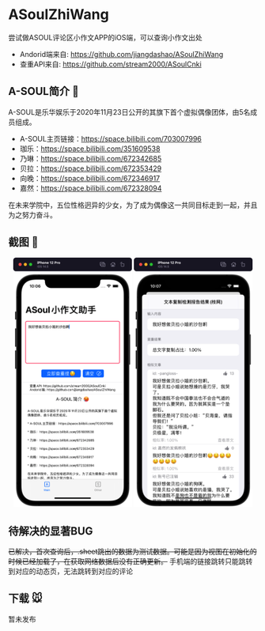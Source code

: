 # ASoulZhiWang
尝试做ASOUL评论区小作文APP的iOS端，可以查询小作文出处
* Andorid端来自: https://github.com/jiangdashao/ASoulZhiWang
* 查重API来自: https://github.com/stream2000/ASoulCnki

## A-SOUL简介 🥵
A-SOUL是乐华娱乐于2020年11月23日公开的其旗下首个虚拟偶像团体，由5名成员组成。
* A-SOUL主页链接：https://space.bilibili.com/703007996
* 珈乐：https://space.bilibili.com/351609538
* 乃琳：https://space.bilibili.com/672342685
* 贝拉：https://space.bilibili.com/672353429
* 向晚：https://space.bilibili.com/672346917
* 嘉然：https://space.bilibili.com/672328094

在未来学院中，五位性格迥异的少女，为了成为偶像这一共同目标走到一起，并且为之努力奋斗。

## 截图 🤤
<div align=center>
<img src="https://github.com/dyeeee/ASoulZhiWang_iOS/blob/main/ASoulZhiWang_iOS/ScreenShots/main.png" width="240"/>
<img src="https://github.com/dyeeee/ASoulZhiWang_iOS/blob/main/ASoulZhiWang_iOS/ScreenShots/detai.png" width="240"/>
</div>

## 待解决的显著BUG

~~已解决，首次查询后，.sheet跳出的数据为测试数据。可能是因为视图在初始化的时候已经加载了，在获取网络数据后没有正确更新。~~
手机端的链接跳转只能跳转到对应的动态页，无法跳转到对应的评论

## 下载 🐭
暂未发布
